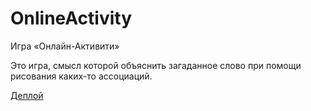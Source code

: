 # OnlineActivity
Игра «Онлайн-Активити»

Это игра, смысл которой объяснить загаданное слово при помощи рисования каких-то ассоциаций.

[Деплой](http://online-activity-iv.herokuapp.com)

